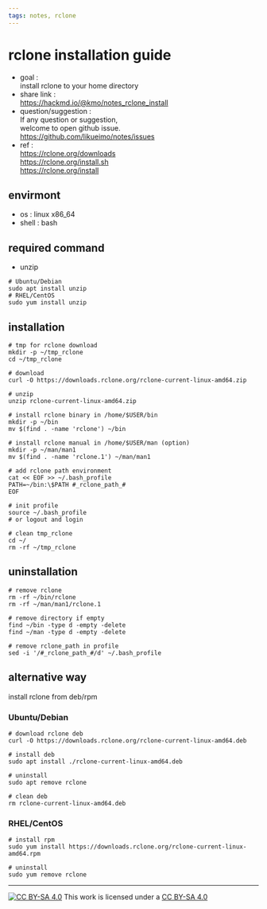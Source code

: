 ```yaml
---
tags: notes, rclone
---
```


# rclone installation guide
- goal :   
install rclone to your home directory 
- share link :  
https://hackmd.io/@kmo/notes_rclone_install  
- question/suggestion :  
If any question or suggestion,  
welcome to open github issue.  
https://github.com/likueimo/notes/issues
- ref :  
https://rclone.org/downloads  
https://rclone.org/install.sh  
https://rclone.org/install  

## envirmont
- os : linux x86_64
- shell : bash

## required command
- unzip
```bash=
# Ubuntu/Debian
sudo apt install unzip
# RHEL/CentOS
sudo yum install unzip
```

## installation

```bash=
# tmp for rclone download
mkdir -p ~/tmp_rclone
cd ~/tmp_rclone

# download
curl -O https://downloads.rclone.org/rclone-current-linux-amd64.zip

# unzip
unzip rclone-current-linux-amd64.zip

# install rclone binary in /home/$USER/bin
mkdir -p ~/bin
mv $(find . -name 'rclone') ~/bin

# install rclone manual in /home/$USER/man (option)
mkdir -p ~/man/man1
mv $(find . -name 'rclone.1') ~/man/man1

# add rclone path environment
cat << EOF >> ~/.bash_profile
PATH=~/bin:\$PATH #_rclone_path_#
EOF

# init profile 
source ~/.bash_profile
# or logout and login

# clean tmp_rclone
cd ~/
rm -rf ~/tmp_rclone
```

## uninstallation

```bash=
# remove rclone
rm -rf ~/bin/rclone
rm -rf ~/man/man1/rclone.1

# remove directory if empty
find ~/bin -type d -empty -delete
find ~/man -type d -empty -delete

# remove rclone_path in profile
sed -i '/#_rclone_path_#/d' ~/.bash_profile
```

## alternative way
install rclone from deb/rpm  

### Ubuntu/Debian
```bash=
# download rclone deb
curl -O https://downloads.rclone.org/rclone-current-linux-amd64.deb

# install deb
sudo apt install ./rclone-current-linux-amd64.deb

# uninstall
sudo apt remove rclone

# clean deb
rm rclone-current-linux-amd64.deb
```

### RHEL/CentOS

```bash=
# install rpm
sudo yum install https://downloads.rclone.org/rclone-current-linux-amd64.rpm

# uninstall
sudo yum remove rclone
```

---
[![CC BY-SA 4.0][cc-by-sa-image]][cc-by-sa] This work is licensed under a [CC BY-SA 4.0][cc-by-sa]  

[cc-by-sa]: http://creativecommons.org/licenses/by-sa/4.0/ 
[cc-by-sa-image]: https://licensebuttons.net/l/by-sa/4.0/88x31.png  
